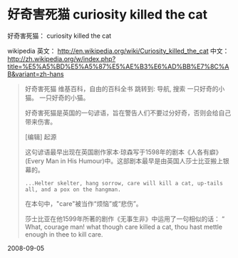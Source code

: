 # 好奇害死猫 curiosity killed the cat

好奇害死猫： curiosity killed the cat

wikipedia
英文： http://en.wikipedia.org/wiki/Curiosity_killed_the_cat
中文：http://zh.wikipedia.org/w/index.php?title=%E5%A5%BD%E5%A5%87%E5%AE%B3%E6%AD%BB%E7%8C%AB&variant=zh-hans

> 好奇害死猫
> 维基百科，自由的百科全书
> 跳转到: 导航, 搜索
> 一只好奇的小猫。
> 一只好奇的小猫。
> 
> 好奇害死猫是英国的一句谚语，旨在警告人们不要过分好奇，否则会给自己带来伤害。
> 
> [编辑] 起源
> 
> 这句谚语最早出现在英国剧作家本·琼森写于1598年的剧本《人各有癖》(Every Man in His Humour)中。这部剧本最早是由英国人莎士比亚搬上银幕的。
> 
>     ...Helter skelter, hang sorrow, care will kill a cat, up-tails all, and a pox on the hangman.
> 
> 在本句中，"care"被当作“烦恼”或“悲伤”。
> 
> 莎士比亚在他1599年所著的剧作《无事生非》中运用了一句相似的话：
> “ 	What, courage man! what though care killed a cat, thou hast mettle enough in thee to kill care.

2008-09-05